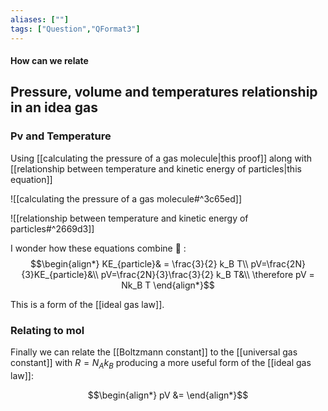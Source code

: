 ```yaml
---
aliases: [""]
tags: ["Question","QFormat3"]
---
```


#### How can we relate
## Pressure, volume and temperatures relationship in an idea gas
### Pv and Temperature
Using [[calculating the pressure of a gas molecule|this proof]] along with [[relationship between temperature and kinetic energy of particles|this equation]]

![[calculating the pressure of a gas molecule#^3c65ed]]

![[relationship between temperature and kinetic energy of particles#^2669d3]]

I wonder how these equations combine :thinking: :
$$\begin{align*}
   KE_{particle}& = \frac{3}{2} k_B T\\
pV=\frac{2N}{3}KE_{particle}&\\
pV=\frac{2N}{3}\frac{3}{2} k_B T&\\
\therefore pV = Nk_B T
\end{align*}$$

This is a form of the [[ideal gas law]].

### Relating to mol
Finally we can relate the [[Boltzmann constant]] to the [[universal gas constant]] with $R=N_A k_B$ producing a more useful form of the [[ideal gas law]]:

$$\begin{align*}
   pV &= 
\end{align*}$$
